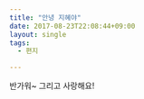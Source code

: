 ```yaml
---
title: "안녕 지혜야"
date: 2017-08-23T22:08:44+09:00
layout: single
tags:
  - 편지

---
```


반가워~ 그리고 사랑해요!
